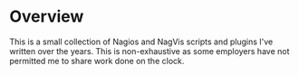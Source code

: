 # Overview

This is a small collection of Nagios and NagVis scripts and plugins I've written over the years.  This is non-exhaustive as some employers have not permitted me to share work done on the clock.

